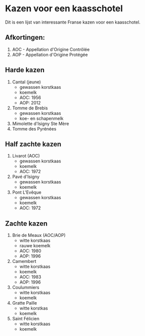 # Kazen voor een kaasschotel

Dit is een lijst van interessante Franse kazen voor een kaasschotel.

## Afkortingen:

1. AOC - Appellation d'Origine Contrôlée
2. AOP - Appellation d'Origine Protégée

## Harde kazen

1. Cantal (jeune)
    - gewassen korstkaas
    - koemelk
    - AOC: 1956
    - AOP: 2012
2. Tomme de Brebis
    - gewassen korstkaas
    - koe- en schapenmelk
3. Mimolette d'Isigny Ste Mère
4. Tomme des Pyrénées

## Half zachte kazen

1. Livarot (AOC)
    - gewassen korstkaas
    - koemelk
    - AOC: 1972
2. Pavé d'Isigny
    - gewassen korstkaas
    - koemelk
3. Pont L'Evêque
    - gewassen korstkaas
    - koemelk
    - AOC: 1972

## Zachte kazen

1. Brie de Meaux (AOC/AOP)
    - witte korstkaas
    - rauwe koemelk
    - AOC: 1980
    - AOP: 1996
2. Camembert
    - witte korstkaas
    - koemelk
    - AOC: 1983
    - AOP: 1996
3. Coulummiers
    - witte korstkaas
    - koemelk
4. Gratte Paille
    - witte korstkas
    - koemelk
5. Saint Félicien
    - witte korstkaas
    - koemelk
